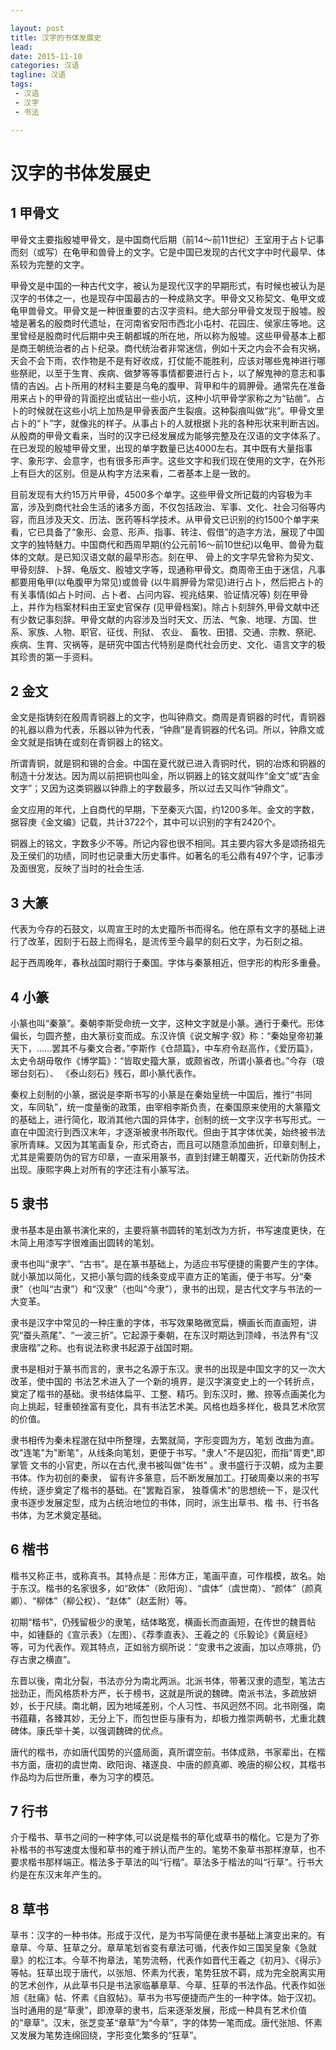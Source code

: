 ```yaml
---

layout: post  
title: 汉字的书体发展史  
lead:  
date: 2015-11-10  
categories: 汉语  
tagline: 汉语  
tags:  
 - 汉语  
 - 汉字  
 - 书法

---
```


# 汉字的书体发展史

## 1 甲骨文

甲骨文主要指殷墟甲骨文，是中国商代后期（前14～前11世纪）王室用于占卜记事而刻（或写）在龟甲和兽骨上的文字。它是中国已发现的古代文字中时代最早、体系较为完整的文字。

甲骨文是中国的一种古代文字，被认为是现代汉字的早期形式，有时候也被认为是汉字的书体之一，也是现存中国最古的一种成熟文字。甲骨文又称契文、龟甲文或龟甲兽骨文。甲骨文是一种很重要的古汉字资料。绝大部分甲骨文发现于殷墟。殷墟是著名的殷商时代遗址，在河南省安阳市西北小屯村、花园庄、侯家庄等地。这里曾经是殷商时代后期中央王朝都城的所在地，所以称为殷墟。这些甲骨基本上都是商王朝统治者的占卜纪录。商代统治者非常迷信，例如十天之内会不会有灾祸，天会不会下雨，农作物是不是有好收成，打仗能不能胜利，应该对哪些鬼神进行哪些祭祀，以至于生育、疾病、做梦等等事情都要进行占卜，以了解鬼神的意志和事情的吉凶。占卜所用的材料主要是乌龟的腹甲、背甲和牛的肩胛骨。通常先在准备用来占卜的甲骨的背面挖出或钻出一些小坑，这种小坑甲骨学家称之为“钻凿”。占卜的时候就在这些小坑上加热是甲骨表面产生裂痕。这种裂痕叫做“兆”。甲骨文里占卜的“卜”字，就像兆的样子。从事占卜的人就根据卜兆的各种形状来判断吉凶。从殷商的甲骨文看来，当时的汉字已经发展成为能够完整及在汉语的文字体系了。在已发现的殷墟甲骨文里，出现的单字数量已达4000左右。其中既有大量指事字、象形字、会意字，也有很多形声字。这些文字和我们现在使用的文字，在外形上有巨大的区别。但是从构字方法来看，二者基本上是一致的。

目前发现有大约15万片甲骨，4500多个单字。这些甲骨文所记载的内容极为丰富，涉及到商代社会生活的诸多方面，不仅包括政治、军事、文化、社会习俗等内容，而且涉及天文、历法、医药等科学技术。从甲骨文已识别的约1500个单字来看，它已具备了“象形、会意、形声、指事、转注、假借”的造字方法，展现了中国文字的独特魅力。中国商代和西周早期(约公元前16～前10世纪)以龟甲、兽骨为载体的文献。是已知汉语文献的最早形态。刻在甲、 骨上的文字早先曾称为契文、 甲骨刻辞、卜辞、龟版文、殷墟文字等，现通称甲骨文。商周帝王由于迷信，凡事都要用龟甲(以龟腹甲为常见)或兽骨 (以牛肩胛骨为常见)进行占卜，然后把占卜的有关事情(如占卜时间、占卜者、占问内容、视兆结果、验证情况等) 刻在甲骨上，并作为档案材料由王室史官保存 (见甲骨档案)。除占卜刻辞外,甲骨文献中还有少数记事刻辞。甲骨文献的内容涉及当时天文、历法、气象、地理、方国、世系、家族、人物、职官、征伐、刑狱、 农业、 畜牧、田猎、交通、宗教、祭祀、疾病、生育、灾祸等，是研究中国古代特别是商代社会历史、文化、语言文字的极其珍贵的第一手资料。

## 2 金文

金文是指铸刻在殷周青铜器上的文字，也叫钟鼎文。商周是青铜器的时代，青铜器的礼器以鼎为代表，乐器以钟为代表，“钟鼎”是青铜器的代名词。所以，钟鼎文或金文就是指铸在或刻在青铜器上的铭文。

所谓青铜，就是铜和锡的合金。中国在夏代就已进入青铜时代，铜的冶炼和铜器的制造十分发达。因为周以前把铜也叫金，所以铜器上的铭文就叫作“金文”或“吉金文字”；又因为这类铜器以钟鼎上的字数最多，所以过去又叫作“钟鼎文”。

金文应用的年代，上自商代的早期，下至秦灭六国，约1200多年。金文的字数，据容庚《金文编》记载，共计3722个，其中可以识别的字有2420个。

铜器上的铭文，字数多少不等。所记内容也很不相同。其主要内容大多是颂扬祖先及王侯们的功绩，同时也记录重大历史事件。如著名的毛公鼎有497个字，记事涉及面很宽，反映了当时的社会生活.

## 3 大篆

代表为今存的石鼓文，以周宣王时的太史籀所书而得名。他在原有文字的基础上进行了改革，因刻于石鼓上而得名，是流传至今最早的刻石文字，为石刻之祖。

起于西周晚年，春秋战国时期行于秦国。字体与秦篆相近，但字形的构形多重叠。

## 4 小篆

小篆也叫“秦篆”。秦朝李斯受命统一文字，这种文字就是小篆。通行于秦代。形体偏长，匀圆齐整，由大篆衍变而成。东汉许慎《说文解字·叙》称：“秦始皇帝初兼天下，……罢其不与秦文合者。”李斯作《仓颉篇》，中车府令赵高作，《爱历篇》，太史令胡毋敬作《博学篇》：“皆取史籀大篆，或颇省改，所谓小篆者也。”今存（琅琊台刻石）、 《泰山刻石》残石，即小篆代表作。

秦权上刻制的小篆，据说是李斯书写的小篆是在秦始皇统一中国后，推行“书同文，车同轨”，统一度量衡的政策，由宰相李斯负责，在秦国原来使用的大篆籀文的基础上，进行简化，取消其他六国的异体字，创制的统一文字汉字书写形式。一直在中国流行到西汉末年，才逐渐被隶书所取代。但由于其字体优美，始终被书法家所青睐。又因为其笔画复杂，形式奇古，而且可以随意添加曲折，印章刻制上，尤其是需要防伪的官方印章，一直采用篆书，直到封建王朝覆灭，近代新防伪技术出现。康熙字典上对所有的字还注有小篆写法。

## 5 隶书

隶书基本是由篆书演化来的，主要将篆书圆转的笔划改为方折，书写速度更快，在木简上用漆写字很难画出圆转的笔划。

隶书也叫“隶字”、“古书”。是在篆书基础上，为适应书写便捷的需要产生的字体。就小篆加以简化，又把小篆匀圆的线条变成平直方正的笔画，便于书写。分“秦隶”（也叫“古隶”）和“汉隶”（也叫“今隶”），隶书的出现，是古代文字与书法的一大变革。

隶书是汉字中常见的一种庄重的字体，书写效果略微宽扁，横画长而直画短，讲究“蚕头燕尾”、“一波三折”。它起源于秦朝，在东汉时期达到顶峰，书法界有“汉隶唐楷”之称。也有说法称隶书起源于战国时期。

隶书是相对于篆书而言的，隶书之名源于东汉。隶书的出现是中国文字的又一次大改革，使中国的 书法艺术进入了一个新的境界，是汉字演变史上的一个转折点，奠定了楷书的基础。隶书结体扁平、工整、精巧。到东汉时，撇、捺等点画美化为向上挑起，轻重顿挫富有变化，具有书法艺术美。风格也趋多样化，极具艺术欣赏的价值。

隶书相传为秦未程邈在狱中所整理，去繁就简，字形变圆为方，笔划 改曲为直。改"连笔"为"断笔"，从线条向笔划，更便于书写。"隶人"不是囚犯，而指"胥吏",即掌管 文书的小官吏，所以在古代,隶书被叫做"佐书" 。隶书盛行于汉朝，成为主要书体。作为初创的秦隶， 留有许多篆意，后不断发展加工。打破周秦以来的书写传统，逐步奠定了楷书的基础。在"罢黜百家， 独尊儒术"的思想统一下，是汉代隶书逐步发展定型，成为占统治地位的书体，同时，派生出草书、楷 书、行书各书体，为艺术奠定基础。

## 6 楷书

楷书又称正书，或称真书。其特点是：形体方正，笔画平直，可作楷模，故名。始于东汉。楷书的名家很多，如“欧体”（欧阳询）、“虞体”（虞世南）、“颜体”（颜真卿）、“柳体”（柳公权）、“赵体”（赵盂附）等。

初期“楷书”，仍残留极少的隶笔，结体略宽，横画长而直画短，在传世的魏晋帖中，如锺繇的《宣示表》（左图）、《荐季直表》、王羲之的《乐毅论》《黄庭经》等，可为代表作。观其特点，正如翁方纲所说：“变隶书之波画，加以点啄挑，仍存古隶之横直”。

东晋以後，南北分裂，书法亦分为南北两派。北派书体，带著汉隶的遗型，笔法古拙劲正，而风格质朴方严，长于榜书，这就是所说的魏碑。南派书法，多疏放妍妙，长于尺牍。南北朝，因为地域差别，个人习性、书风迥然不同。北书刚强，南书蕴藉，各臻其妙，无分上下，而包世臣与康有为，却极力推崇两朝书，尤重北魏碑体。康氏举十美，以强调魏碑的优点。

唐代的楷书，亦如唐代国势的兴盛局面，真所谓空前。书体成熟，书家辈出，在楷书方面，唐初的虞世南、欧阳询、褚遂良、中唐的颜真卿、晚唐的柳公权，其楷书作品均为后世所重，奉为习字的模范。

## 7 行书

介于楷书、草书之间的一种字体,可以说是楷书的草化或草书的楷化。它是为了弥补楷书的书写速度太慢和草书的难于辨认而产生的。笔势不象草书那样潦草，也不要求楷书那样端正。楷法多于草法的叫“行楷”。草法多于楷法的叫“行草”。行书大约是在东汉末年产生的。

## 8 草书

草书：汉字的一种书体。形成于汉代，是为书写简便在隶书基础上演变出来的。有章草、今草、狂草之分。章草笔划省变有章法可循，代表作如三国吴皇象《急就章》的松江本。今草不拘章法，笔势流畅，代表作如晋代王羲之《初月》、《得示》等帖。狂草出现于唐代，以张旭、怀素为代表，笔势狂放不羁，成为完全脱离实用的艺术创作，从此草书只是书法家临摹章草、今草、狂草的书法作品。代表作如张旭《肚痛》帖、怀素《自叙帖》。草书为书写便捷而产生的一种字体。始于汉初。当时通用的是“草隶”，即潦草的隶书，后来逐渐发展，形成一种具有艺术价值的“章草”。汉末，张芝变革“章草”为“今草”，字的体势一笔而成。唐代张旭、怀素又发展为笔势连绵回绕，字形变化繁多的“狂草”。
